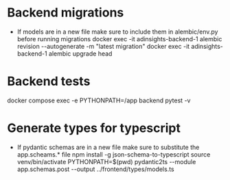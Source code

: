 # Backend migrations
* If models are in a new file make sure to include them in alembic/env.py before running migrations
docker exec -it adinsights-backend-1 alembic revision --autogenerate -m "latest migration"
docker exec -it adinsights-backend-1 alembic upgrade head

# Backend tests
docker compose exec -e PYTHONPATH=/app backend pytest -v

# Generate types for typescript
* If pydantic schemas are in a new file make sure to substitute the app.scheams.* file
npm install -g json-schema-to-typescript
source venv/bin/activate
PYTHONPATH=$(pwd) pydantic2ts --module app.schemas.post --output ../frontend/types/models.ts

